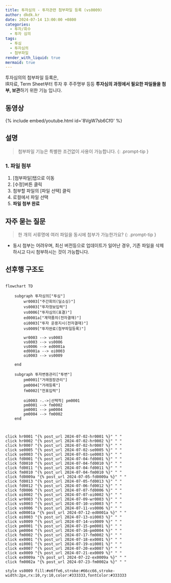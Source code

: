 ```yaml
---
title: 투자심의 - 투자관련 첨부파일 등록 (vs0009)
author: dkdk.kr
date: 2024-07-14 13:00:00 +0800
categories:
  - 투자/회수
  - 투자 심의
tags:
  - 투심
  - 투자심의
  - 첨부파일
render_with_liquid: true
mermaid: true
---
```

투자심의의 첨부파일 등록은,\
 IR자료, Term Sheet부터 투자 후 주주명부 등등
**투자심의 과정에서 필요한 파일들을 첨부, 보관**하기 위한 기능 입니다.

## 동영상

{% include embed/youtube.html id='8VgW7sb6Cf0' %}

## 설명
> 첨부파일 기능은 특별한 조건없이 사용이 가능합니다. 
{: .prompt-tip }
### 1. 파일 첨부

1. [첨부파일]탭으로 이동
2. [수정]버튼 클릭
3. 첨부할 파일의 [파일 선택] 클릭
4. 로컬에서 파일 선택
5. **파일 첨부 완료**
## 자주 묻는 질문

> 한 개의 서류명에 여러 파일을 동시에 첨부가 가능한가요?
{: .prompt-tip }

- 동시 첨부는 어려우며, 최신 버전등으로 업데이트가 일어난 경우, 기존 파일을 삭제하시고 다시 첨부하시는 것이 가능합니다.


## 선후행 구조도

```mermaid

flowchart TD

    subgraph 투자심의["투심"]
        wr0003["주간회의(딜소싱)"]
        vs0003["투자정보입력"]
        vs0006["투자심의(표결)"]
        ed0001a["계약품의(전자결재)"]
        oi0003["투자 운용지시(전자결재)"]
        vs0009["투자완료(첨부파일등록)"]

        wr0003 --> vs0003
        vs0003 --> vs0006
        vs0006 --> ed0001a
        ed0001a --> oi0003
        oi0003 --> vs0009

    end

    subgraph 투자변동관리["투변"]
        pm0001["거래원장관리"]
        pm0004["거래등록"]
        fm0002["전표입력"]

        oi0003 -.->|선택적| pm0001
        pm0001 --> fm0002
        pm0001 --> pm0004
        pm0004 --> fm0002
    end


    
click hr0001 "{% post_url 2024-07-02-hr0001 %}" " "
click hr0002 "{% post_url 2024-07-02-hr0002 %}" " "
click hr0007 "{% post_url 2024-07-02-hr0007 %}" " "
click se0005 "{% post_url 2024-07-02-se0005 %}" " "
click se0003 "{% post_url 2024-07-03-se0003 %}" " "
click fd0001 "{% post_url 2024-07-04-fd0001 %}" " "
click fd0010 "{% post_url 2024-07-04-fd0010 %}" " "
click fd0011 "{% post_url 2024-07-04-fd0011 %}" " "
click fm0010 "{% post_url 2024-07-04-fm0010 %}" " "
click fd0009a "{% post_url 2024-07-05-fd0009a %}" " "
click fd0013 "{% post_url 2024-07-05-fd0013 %}" " "
click fd0012 "{% post_url 2024-07-06-fd0012 %}" " "
click fd0006 "{% post_url 2024-07-07-fd0006 %}" " "
click oi0002 "{% post_url 2024-07-07-oi0002 %}" " "
click wr0003 "{% post_url 2024-07-09-wr0003 %}" " "
click vs0003 "{% post_url 2024-07-10-vs0003 %}" " "
click vs0006 "{% post_url 2024-07-11-vs0006 %}" " "
click ed0001a "{% post_url 2024-07-12-ed0001a %}" " "
click oi0003 "{% post_url 2024-07-13-oi0003 %}" " "
click vs0009 "{% post_url 2024-07-14-vs0009 %}" " "
click pm0001 "{% post_url 2024-07-15-pm0001 %}" " "
click pm0004 "{% post_url 2024-07-16-pm0004 %}" " "
click fm0002 "{% post_url 2024-07-17-fm0002 %}" " "
click ex0001 "{% post_url 2024-07-18-ex0001 %}" " "
click oi0001 "{% post_url 2024-07-19-oi0001 %}" " "
click ex0007 "{% post_url 2024-07-20-ex0007 %}" " "
click ex0009 "{% post_url 2024-07-21-ex0009 %}" " "
click ex0009a "{% post_url 2024-07-22-ex0009a %}" " "
click fm0002a "{% post_url 2024-07-23-fm0002a %}" " "

style vs0009 fill:#e6ffe6,stroke:#66cc66,stroke-width:2px,rx:10,ry:10,color:#333333,fontColor:#333333


```
